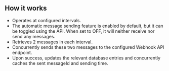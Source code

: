 
## How it works

- Operates at configured intervals.
- The automatic message sending feature is enabled by default, but it can be toggled using the API. When set to OFF, it will neither receive nor send any messages.
- Retrieves 2 messages in each interval.
- Concurrently sends these two messages to the configured Webhook API endpoint.
- Upon success, updates the relevant database entries and concurrently caches the sent messageId and sending time.